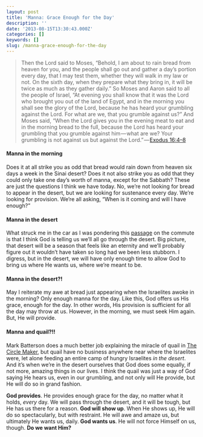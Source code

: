 ```yaml
---
layout: post
title: 'Manna: Grace Enough for the Day'
description: ''
date: '2013-08-15T13:30:43.000Z'
categories: []
keywords: []
slug: /manna-grace-enough-for-the-day
---
```


> Then the Lord said to Moses, “Behold, I am about to rain bread from heaven for you, and the people shall go out and gather a day’s portion every day, that I may test them, whether they will walk in my law or not. On the sixth day, when they prepare what they bring in, it will be twice as much as they gather daily.” So Moses and Aaron said to all the people of Israel, “At evening you shall know that it was the Lord who brought you out of the land of Egypt, and in the morning you shall see the glory of the Lord, because he has heard your grumbling against the Lord. For what are we, that you grumble against us?” And Moses said, “When the Lord gives you in the evening meat to eat and in the morning bread to the full, because the Lord has heard your grumbling that you grumble against him — what are we? Your grumbling is not against us but against the Lord.” — [Exodus 16:4–8](http://www.biblegateway.com/passage/?search=Exodus%2016:4-8&version=ESV)

#### Manna in the morning

Does it at all strike you as odd that bread would rain down from heaven six days a week in the Sinai desert? Does it not also strike you as odd that they could only take one day’s worth of manna, except for the Sabbath? These are just the questions I think we have today. No, we’re not looking for bread to appear in the desert, but we are looking for sustenance every day. We’re looking for provision. We’re all asking, “When is it coming and will I have enough?”

#### Manna in the desert

What struck me in the car as I was pondering this [passage](http://www.biblegateway.com/passage/?search=Exodus%2016&version=ESV) on the commute is that I think God is telling us we’ll all go through the desert. Big picture, that desert will be a season that feels like an eternity and we’ll probably figure out it wouldn’t have taken so long had we been less stubborn. I digress, but in the desert, we will have only enough time to allow God to bring us where He wants us, where we’re meant to be.

#### Manna in the desert?!

May I reiterate my awe at bread just appearing when the Israelites awoke in the morning? Only enough manna for the day. Like this, God offers us His grace, enough for the day. In other words, His provision is sufficient for all the day may throw at us. However, in the morning, we must seek Him again. But, He will provide.

#### Manna and quail?!!

Mark Batterson does a much better job explaining the miracle of quail in [The Circle Maker](http://thecirclemaker.com/about), but quail have no business anywhere near where the Israelites were, let alone feeding an entire camp of hungry Israelites _in the desert_. And it’s when we’re in the desert ourselves that God does some equally, if not more, amazing things in our lives. I think the quail was just a way of God saying He hears us, even in our grumbling, and not only will He provide, but He will do so in grand fashion.

**God provides**. He provides enough grace for the day, no matter what it holds, _every_ day. We will pass through the desert, and it will be tough, but He has us there for a reason. **God will show up**. When He shows up, He will do so spectacularly, but with restraint. He will awe and amaze us, but ultimately He wants us, daily. **God wants us**. He will not force Himself on us, though. **Do we want Him?**